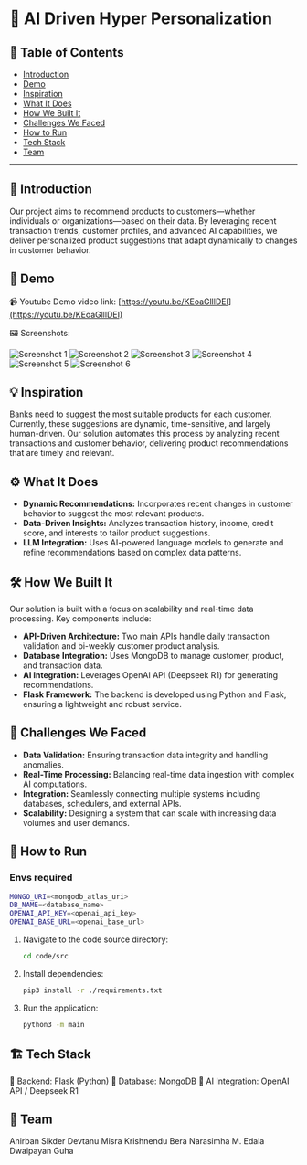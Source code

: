 # 🚀 AI Driven Hyper Personalization

## 📌 Table of Contents

- [Introduction](#-introduction)
- [Demo](#-demo)
- [Inspiration](#-inspiration)
- [What It Does](#️-what-it-does)
- [How We Built It](#️-how-we-built-it)
- [Challenges We Faced](#-challenges-we-faced)
- [How to Run](#-how-to-run)
- [Tech Stack](#️-tech-stack)
- [Team](#-team)

---

## 🎯 Introduction

Our project aims to recommend products to customers—whether individuals or organizations—based on their data. By leveraging recent transaction trends, customer profiles, and advanced AI capabilities, we deliver personalized product suggestions that adapt dynamically to changes in customer behavior.

## 🎥 Demo

📹 Youtube Demo video link: [https://youtu.be/KEoaGlllDEI](https://youtu.be/KEoaGlllDEI)

🖼️ Screenshots:

![Screenshot 1](./artifacts/demo/screenshots/ss1.png)
![Screenshot 2](./artifacts/demo/screenshots/ss2.png)
![Screenshot 3](./artifacts/demo/screenshots/ss3.png)
![Screenshot 4](./artifacts/demo/screenshots/ss4.png)
![Screenshot 5](./artifacts/demo/screenshots/ss5.png)
![Screenshot 6](./artifacts/demo/screenshots/ss6.png)

## 💡 Inspiration

Banks need to suggest the most suitable products for each customer. Currently, these suggestions are dynamic, time-sensitive, and largely human-driven. Our solution automates this process by analyzing recent transactions and customer behavior, delivering product recommendations that are timely and relevant.

## ⚙️ What It Does

- **Dynamic Recommendations:** Incorporates recent changes in customer behavior to suggest the most relevant products.
- **Data-Driven Insights:** Analyzes transaction history, income, credit score, and interests to tailor product suggestions.
- **LLM Integration:** Uses AI-powered language models to generate and refine recommendations based on complex data patterns.

## 🛠️ How We Built It

Our solution is built with a focus on scalability and real-time data processing. Key components include:

- **API-Driven Architecture:** Two main APIs handle daily transaction validation and bi-weekly customer product analysis.
- **Database Integration:** Uses MongoDB to manage customer, product, and transaction data.
- **AI Integration:** Leverages OpenAI API (Deepseek R1) for generating recommendations.
- **Flask Framework:** The backend is developed using Python and Flask, ensuring a lightweight and robust service.

## 🚧 Challenges We Faced

- **Data Validation:** Ensuring transaction data integrity and handling anomalies.
- **Real-Time Processing:** Balancing real-time data ingestion with complex AI computations.
- **Integration:** Seamlessly connecting multiple systems including databases, schedulers, and external APIs.
- **Scalability:** Designing a system that can scale with increasing data volumes and user demands.

## 🏃 How to Run

### Envs required

```sh
MONGO_URI=<mongodb_atlas_uri>
DB_NAME=<database_name>
OPENAI_API_KEY=<openai_api_key>
OPENAI_BASE_URL=<openai_base_url>
```

1. Navigate to the code source directory:

   ```sh
   cd code/src
   ```

2. Install dependencies:

   ```sh
   pip3 install -r ./requirements.txt
   ```

3. Run the application:
   ```sh
   python3 -m main
   ```

## 🏗️ Tech Stack

🔹 Backend: Flask (Python)
🔹 Database: MongoDB
🔹 AI Integration: OpenAI API / Deepseek R1

## 👥 Team

Anirban Sikder
Devtanu Misra
Krishnendu Bera
Narasimha M. Edala
Dwaipayan Guha
